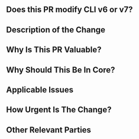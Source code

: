 <!--
If you haven't yet, please review our contributing guidelines: https://github.com/cloudfoundry/cli/blob/master/.github/CONTRIBUTING.md
Please reach out to us on slack or via a Github Issue before making a PR. (Info on where to reach us in the link ^)
Check out our contributions welcome label on GitHub for issues we are actively looking for help on.
-->

<!--
## Requirements

* Your contribution will be analyzed for product fit and engineering quality prior to merging.
If your contribution includes a change that is exposed to cf CLI users (e.g. introducing a new command or flag), please submit an issue to discuss it first.
* We're not allowed to accept any PRs without a signed CLA, no matter how small.
If your contribution falls under a company CLA but your membership is not public, expect delays while we confirm.
* All new code requires tests to protect against regressions.
-->

## Does this PR modify CLI v6 or v7?

<!-- Or perhaps both? Neither?
If you aren't sure what this is referring to, please check out our Architecture Guide: https://github.com/cloudfoundry/cli/wiki/Architecture-Guide -->

## Description of the Change

<!--
We must be able to understand the design of your change from this description.
Keep in mind that the maintainer reviewing this PR may not be familiar with or
have worked with the code here recently, so please walk us through the concepts.
-->

## Why Is This PR Valuable?

<!-- What benefits will be realized by the code change? What users would want this change? What user need is this change addressing? -->

## Why Should This Be In Core?

<!-- Explain why this functionality should be in the cf CLI, as opposed to a plugin. -->

## Applicable Issues

<!-- List any applicable Github Issues here -->

## How Urgent Is The Change?

<!-- Is the change urgent? If so, explain why it is time-sensitive.-->

## Other Relevant Parties

<!-- Who else is affected by the change? -->
